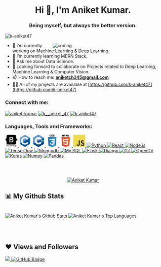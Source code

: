 <!-- <a href="#"><img width="100%" height="auto" src="https://i.imgur.com/iXuL1HG.png" height="175px"/></a> -->
<h1 align="center">Hi 👋, I'm Aniket Kumar.</h1>
<h3 align="center">Being myself, but always the better version.</h3

<p align="left"> <img src="https://komarev.com/ghpvc/?username=k-aniket47&label=Profile%20views&color=0e75b6&style=flat" alt="k-aniket47" /> </p>
<img align="right" alt="coding" width="350" src="https://cdn.dribbble.com/users/1235346/screenshots/3252385/job.gif">


- 🔭 I’m currently working on Machine Learning & Deep Learning.
- 🌱 I’m currently learning MERN Stack.
- 💬 Ask me about Data Science.
- 🤝 Looking forward to collaborate on Projects related to Deep Learning, Machine Learning & Computer Vision.
- 📫 How to reach me: **aniketch345@gmail.com**
- 👨‍💻 All of my projects are available at [https://github.com/k-aniket47](https://github.com/k-aniket47)
<!-- - ⚡ Fun fact: ... -->


<h3 align="left">Connect with me:</h3>
<p align="left">
<a href="https://www.linkedin.com/in/aniket-kumar-a4a132230/" target="blank"><img align="center" src="https://raw.githubusercontent.com/rahuldkjain/github-profile-readme-generator/master/src/images/icons/Social/linked-in-alt.svg" alt="aniket-kumar" height="30" width="40" /></a>
<a href="https://www.instagram.com/k__aniket_47/" target="blank"><img align="center" src="https://raw.githubusercontent.com/rahuldkjain/github-profile-readme-generator/master/src/images/icons/Social/instagram.svg" alt="k__aniket_47" height="30" width="40" /></a>
<a href="https://k-aniket47.github.io/Aniket_Kumar/" target="blank"><img align="center" src="https://upload.wikimedia.org/wikipedia/commons/9/99/Eo_circle_light-blue_white_letter-p.svg" alt="k-aniket47" height="30" width="40" /></a>
</p>

<h3 align="left">Languages, Tools and Frameworks:</h3>

<p align="left"> <a href="https://getbootstrap.com" target="_blank"> <img src="https://raw.githubusercontent.com/devicons/devicon/master/icons/bootstrap/bootstrap-plain-wordmark.svg" alt="bootstrap" width="40" height="40"/> </a> <a href="https://www.cprogramming.com/" target="_blank"> <img src="https://raw.githubusercontent.com/devicons/devicon/master/icons/c/c-original.svg" alt="c" width="40" height="40"/> </a> <a href="https://www.w3schools.com/cpp/" target="_blank"> <img src="https://raw.githubusercontent.com/devicons/devicon/master/icons/cplusplus/cplusplus-original.svg" alt="cplusplus" width="40" height="40"/> </a> <a href="https://www.w3schools.com/css/" target="_blank"> <img src="https://raw.githubusercontent.com/devicons/devicon/master/icons/css3/css3-original-wordmark.svg" alt="css3" width="40" height="40"/> </a> <a href="https://www.w3.org/html/" target="_blank"> <img src="https://raw.githubusercontent.com/devicons/devicon/master/icons/html5/html5-original-wordmark.svg" alt="html5" width="40" height="40"/> </a> <a href="https://developer.mozilla.org/en-US/docs/Web/JavaScript" target="_blank" rel="noreferrer"> <img src="https://raw.githubusercontent.com/devicons/devicon/master/icons/javascript/javascript-original.svg" alt="javascript" width="40" height="40"/> </a> <a href="https://www.python.org/" target="_blank"> <img src="https://upload.wikimedia.org/wikipedia/commons/0/0a/Python.svg" alt="Python" width="40" height="40"/> </a> <a href="https://www.w3schools.com/REACT/DEFAULT.ASP" target="_blank"> <img src="https://upload.wikimedia.org/wikipedia/commons/a/a7/React-icon.svg" alt="React" width="40" height="40"/> </a> <a href="https://www.w3schools.com/nodejs/" target="_blank"> <img src="https://icon-library.com/images/node-js-icon/node-js-icon-8.jpg" alt="Node.js" width="40" height="40"/> </a> <a href="https://www.tensorflow.org/" target="_blank"> <img src="https://upload.wikimedia.org/wikipedia/commons/2/2d/Tensorflow_logo.svg" alt="Tensorflow" width="40" height="40"/> </a> <a href="https://www.mongodb.com/" target="_blank"> <img src="https://cdn.worldvectorlogo.com/logos/mongodb-icon-1.svg" alt="Mongodb" width="40" height="40"/> </a> <a href="https://www.w3schools.com/MySQL/default.asp" target="_blank"> <img src="https://upload.wikimedia.org/wikipedia/commons/b/b2/Database-mysql.svg" alt="My SQL" width="40" height="40"/> </a> <a href="https://flask.palletsprojects.com/" target="_blank"> <img src="https://upload.wikimedia.org/wikipedia/commons/3/3c/Flask_logo.svg" alt="Flask" width="40" height="40"/> </a> <a href="https://www.w3schools.com/django/" target="_blank"> <img src="https://www.pngwing.com/en/free-png-hwwqg" alt="Django" width="40" height="40"/> </a> <a href="https://github.com/" target="_blank"> <img src="https://upload.wikimedia.org/wikipedia/commons/3/3f/Git_icon.svg" alt="Git" width="40" height="40"/> </a> <a href="https://opencv.org/" target="_blank"> <img src="https://upload.wikimedia.org/wikipedia/commons/3/32/OpenCV_Logo_with_text_svg_version.svg" alt="OpenCV" width="40" height="40"/> </a> <a href="https://keras.io/" target="_blank"> <img src="https://upload.wikimedia.org/wikipedia/commons/a/ae/Keras_logo.svg" alt="Keras" width="40" height="40"/> </a> <a href="https://numpy.org/" target="_blank"> <img src="https://commons.wikimedia.org/wiki/File:NumPy_logo_2020.svg" alt="Numpy" width="40" height="40"/> </a> <a href="https://pandas.pydata.org/" target="_blank"> <img src="https://upload.wikimedia.org/wikipedia/commons/2/22/Pandas_mark.svg" alt="Pandas" width="40" height="40"/> </a> 
</p>

<br/>

<br/>


<p align="center">
    <a href="https://github.com/k-aniket47/github-readme-streak-stats">
        <img title="🔥 Get streak stats for your profile at git.io/streak-stats" alt="Aniket Kumar" src="https://github-readme-streak-stats.herokuapp.com/?user=k-aniket47&theme=black-ice&hide_border=true&stroke=0000&background=060A0CD0"/>
    </a>
</p>

## 📊 My Github Stats

  <br/>
    <a href="https://github.com/k-aniket47/github-readme-stats"><img alt="Aniket Kumar's Github Stats" src="https://github-readme-stats.vercel.app/api?username=k-aniket47&show_icons=true&count_private=true&theme=react&hide_border=true&bg_color=0D1117" /></a>
  <a href="https://github.com/k-aniket47/github-readme-stats"><img alt="Aniket Kumar's Top Languages" src="https://github-readme-stats.vercel.app/api/top-langs/?username=k-aniket47&langs_count=8&count_private=true&layout=compact&theme=react&hide_border=true&bg_color=0D1117" /></a>
  <br/>
<!--   <b>Note:</b> Top languages is only a metric of the languages my public code consists of and doesn't reflect experience or skill level. -->


<br/>

<!-- 
<br/>

<a href="https://github.com/k-aniket47/github-readme-activity-graph"><img alt="Aniket Kumar's Activity Graph" src="https://activity-graph.herokuapp.com/graph?username=k-aniket47&bg_color=0D1117&color=5BCDEC&line=5BCDEC&point=FFFFFF&hide_border=true" /></a> -->

<br/>
<br/>

## ❤ Views and Followers
<a href="https://github.com/k-aniket47/github-profile-views-counter">
    <img src="https://komarev.com/ghpvc/?username=k-aniket47">
</a>
<a href="https://github.com/k-aniket47?tab=followers"><img src="https://img.shields.io/github/followers/k-aniket47?label=Followers&style=social" alt="GitHub Badge"></a>

